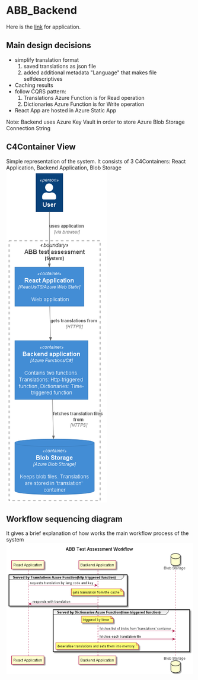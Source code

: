 # ABB_Backend

Here is the [link](https://orange-rock-0985d540f.azurestaticapps.net) for application.

## Main design decisions
* simplify translation format 
  1. saved translations as json file
  2. added additional metadata "Language" that makes file selfdescriptives
* Caching results
* follow CQRS pattern:
  1. Translations Azure Function is for Read operation
  2. Dictionaries Azure Function is for Write operation
* React App are hosted in Azure Static App

Note: Backend uses Azure Key Vault in order to store Azure Blob Storage Connection String

## C4Container View
Simple representation of the system. It consists of 3 C4Containers: React Application, Backend Application, Blob Storage
![](out/docs/C4Containers_VIew/C4Container%20View.png)

## Workflow sequencing diagram
It gives a brief explanation of how works the main workflow process of the system
![](out/docs/workflow_sequence/Customer%20is%20registering.png)